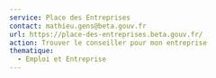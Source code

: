 ```yaml
---
service: Place des Entreprises
contact: mathieu.gens@beta.gouv.fr
url: https://place-des-entreprises.beta.gouv.fr/
action: Trouver le conseiller pour mon entreprise
thematique:
  - Emploi et Entreprise
---
```

